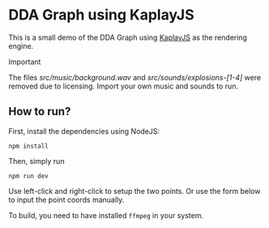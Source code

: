 # DDA Graph using KaplayJS

This is a small demo of the DDA Graph using [KaplayJS](https://kaplayjs.com/) as the rendering engine.

> [!IMPORTANT]  
> The files *src/music/background.wav* and *src/sounds/explosions-[1-4]* were removed due to licensing.
> Import your own music and sounds to run.

## How to run?

First, install the dependencies using NodeJS:

```
npm install
```

Then, simply run

```
npm run dev
```

Use left-click and right-click to setup the two points. Or use the form below to input the point coords manually.

To build, you need to have installed `ffmpeg` in your system.